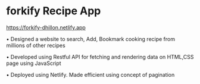 # forkify Recipe App
https://forkify-dhillon.netlify.app

•	Designed a website to search, Add, Bookmark cooking recipe from millions of other recipes

•	Developed using Restful API for fetching and rendering data on HTML,CSS page using JavaScript  

•	Deployed using Netlify. Made efficient using concept of pagination 

